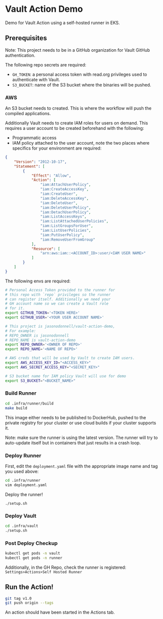 # Vault Action Demo

Demo for Vault Action using a self-hosted runner in EKS.

## Prerequisites

Note: This project needs to be in a GitHub organization for Vault GitHub authentication.

The following repo secrets are required:

* `GH_TOKEN`: a personal access token with read.org privileges used to authenticate with Vault.
* `S3_BUCKET`: name of the S3 bucket where the binaries will be pushed.

### AWS

An S3 bucket needs to created. This is where the workflow will push the compiled
applications.

Additionally Vault needs to create IAM roles for users on demand. This requires a
user account to be created beforehand with the following:

* Programmatic access
* IAM policy attached to the user account,
  note the two places where specifics for your environment are required:
```json
{
    "Version": "2012-10-17",
    "Statement": [
        {
            "Effect": "Allow",
            "Action": [
                "iam:AttachUserPolicy",
                "iam:CreateAccessKey",
                "iam:CreateUser",
                "iam:DeleteAccessKey",
                "iam:DeleteUser",
                "iam:DeleteUserPolicy",
                "iam:DetachUserPolicy",
                "iam:ListAccessKeys",
                "iam:ListAttachedUserPolicies",
                "iam:ListGroupsForUser",
                "iam:ListUserPolicies",
                "iam:PutUserPolicy",
                "iam:RemoveUserFromGroup"
            ],
            "Resource": [
                "arn:aws:iam::<ACCOUNT_ID>:user/<IAM USER NAME>"
            ]
        }
    ]
}
```

The following envs are required:

```bash
# Personal Access Token provided to the runner for
# this repo with `repo` privileges so the runner
# can register itself. Additionally we need your
# GH account name so we can create a Vault role
# for it.
export GITHUB_TOKEN='<TOKEN HERE>'
export GITHUB_USER='<YOUR USER ACCOUNT NAME>'

# This project is jasonodonnell/vault-action-demo,
# For example:
# REPO_OWNER is jasonodonnell
# REPO_NAME is vault-action-demo
export REPO_OWNER='<OWNER OF REPO>'
export REPO_NAME='<NAME OF REPO>'

# AWS creds that will be used by Vault to create IAM users.
export AWS_ACCESS_KEY_ID="<ACCESS_KEY>"
export AWS_SECRET_ACCESS_KEY="<SECRET_KEY>"

# S3 bucket name for IAM policy Vault will use for demo
export S3_BUCKET="<BUCKET_NAME>"
```

### Build Runner

```bash
cd .infra/runner/build
make build
```

This image either needs to be published to DockerHub, pushed
to the private registry for your cluster or use cloud builds
if your cluster supports it.

Note: make sure the runner is using the latest version. The runner
will try to auto-update itself but in containers that just results
in a crash loop.

### Deploy Runner

First, edit the `deployment.yaml` file with the appropriate image
name and tag you used above:

```bash
cd .infra/runner
vim deployment.yaml
```

Deploy the runner!
```
./setup.sh
```

### Deploy Vault

```bash
cd .infra/vault
./setup.sh
```

### Post Deploy Checkup

```bash
kubectl get pods -n vault
kubectl get pods -n runner
```

Additionally, in the GH Repo, check the runner is registered:
  `Settings>Actions>Self Hosted Runner`

## Run the Action!

```bash
git tag v1.0
git push origin --tags
```

An action should have been started in the Actions tab.

